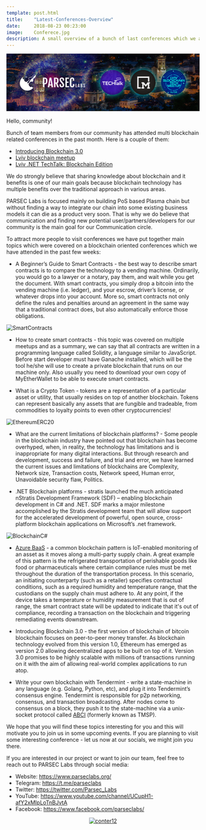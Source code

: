 ```yaml
---
template: post.html
title:    "Latest-Conferences-Overview"
date:     2018-08-23 00:23:00
image:    Conferece.jpg
description: A small overview of a bunch of last conferences which we attended
---
```


<img src="/img/blog/ConferencesList.jpg" alt="ConferencesList">

Hello, community!

Bunch of team members from our community has attended multi blockchain related conferences in the past month. Here is a couple of them:
- <a href="https://www.meetup.com/blockchainstartupslviv/events/253546111/">Introducing Blockchain 3.0</a> 
- <a href="https://dou.ua/calendar/22188/">Lviv blockchain meetup</a>
- <a href="https://dou.ua/calendar/21331/">Lviv .NET TechTalk: Blockchain Edition</a>

We do strongly believe that sharing knowledge about blockchain and it benefits is one of our main goals because blockchain technology has multiple benefits over the traditional approach in various areas.

PARSEC Labs is focused mainly on building PoS based Plasma chain but without finding a way to integrate our chain into some existing business models it can die as a product very soon. That is why we do believe that communication and finding new potential user/partners/developers for our community is the main goal for our Communication circle.

To attract more people to visit conferences we have put together main topics which were covered on a blockchain oriented conferences which we have attended in the past few weeks:

- A Beginner’s Guide to Smart Contracts - the best way to describe smart contracts is to compare the technology to a vending machine. Ordinarily, you would go to a lawyer or a notary, pay them, and wait while you get the document. With smart contracts, you simply drop a bitcoin into the vending machine (i.e. ledger), and your escrow, driver’s license, or whatever drops into your account. More so, smart contracts not only define the rules and penalties around an agreement in the same way that a traditional contract does, but also automatically enforce those obligations.

<img src="/img/blog/SmartContracts.jpg" alt="SmartContracts">

- How to create smart contracts - this topic was covered on multiple meetups and as a summary, we can say that all contracts are written in a programming language called Solidity, a language similar to JavaScript. Before start developer must have Ganache installed, which will be the tool he/she will use to create a private blockchain that runs on our machine only. Also usually you need to download your own copy of MyEtherWallet to be able to execute smart contracts.

- What is a Crypto Token - tokens are a representation of a particular asset or utility, that usually resides on top of another blockchain. Tokens can represent basically any assets that are fungible and tradeable, from commodities to loyalty points to even other cryptocurrencies!

<img src="/img/blog/EthereumERC20.jpg" alt="EthereumERC20">

- What are the current limitations of blockchain platforms? - Some people in the blockchain industry have pointed out that blockchain has become overhyped, when, in reality, the technology has limitations and is inappropriate for many digital interactions. But through research and development, success and failure, and trial and error, we have learned the current issues and limitations of blockchains are Complexity, Network size, Transaction costs, Network speed, Human error, Unavoidable security flaw, Politics.

- .NET Blockchain platforms - stratis launched the much anticipated nStratis Development Framework (SDF) – enabling blockchain development in C# and .NET. SDF marks a major milestone accomplished by the Stratis development team that will allow support for the accelerated development of powerful, open source, cross-platform blockchain applications on Microsoft’s .net framework. 

<img src="/img/blog/BlockchainC#.jpg" alt="BlockchainC#">

- <a href="https://azure.microsoft.com/en-us/solutions/blockchain/">Azure BaaS</a> - a common blockchain pattern is IoT-enabled monitoring of an asset as it moves along a multi-party supply chain. A great example of this pattern is the refrigerated transportation of perishable goods like food or pharmaceuticals where certain compliance rules must be met throughout the duration of the transportation process. In this scenario, an initiating counterparty (such as a retailer) specifies contractual conditions, such as a required humidity and temperature range, that the custodians on the supply chain must adhere to. At any point, if the device takes a temperature or humidity measurement that is out of range, the smart contract state will be updated to indicate that it's out of compliance, recording a transaction on the blockchain and triggering remediating events downstream.

- Introducing Blockchain 3.0 - the first version of blockchain of bitcoin blockchain focuses on peer-to-peer money transfer. As blockchain technology evolved from this version 1.0, Ethereum has emerged as version 2.0 allowing decentralized apps to be built on top of it. Version 3.0 promises to be highly scalable with millions of transactions running on it with the aim of allowing real-world complex applications to run atop.

- Write your own blockchain with Tendermint - write a state-machine in any language (e.g. Golang, Python, etc), and plug it into Tendermint’s consensus engine. Tendermint is responsible for p2p networking, consensus, and transaction broadcasting. After nodes come to consensus on a block, they push it to the state-machine via a unix-socket protocol called <a href="https://github.com/tendermint/abci">ABCI</a> (formerly known as TMSP).

We hope that you will find these topics interesting for you and this will motivate you to join us in some upcoming events. If you are planning to visit some interesting conference - let us now at our socials, we might join you there.

If you are interested in our project or want to join our team, feel free to reach out to PARSEC Labs through social media: 

- Website: https://www.parseclabs.org/ 
- Telegram: https://t.me/parseclabs 
- Twitter: https://twitter.com/Parsec_Labs 
- YouTube: https://www.youtube.com/channel/UCupH1-afY2xMIpLoTnBJvtA 
- Facebook: https://www.facebook.com/parsecIabs/

<div align=center><a href='https://www.counter12.com'><img src='https://www.counter12.com/img-Ax7Dab36692b756C-26.gif' border='0' alt='conter12'></a><script type='text/javascript' src='https://www.counter12.com/ad.js?id=Ax7Dab36692b756C'></script></div>